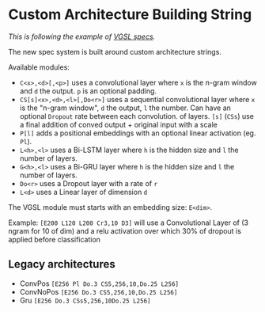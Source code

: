 # Custom Architecture Building String

*This is following the example of [VGSL specs](https://tesseract-ocr.github.io/tessdoc/tess4/VGSLSpecs.html).*

The new spec system is built around custom architecture strings.

Available modules:

- `C<x>,<d>[,<p>]` uses a convolutional layer where `x` is the n-gram window and `d` the output. `p` is an optional padding.
- `CS[s]<x>,<d>,<l>[,Do<r>]` uses a sequential convolutional layer where `x` is the "n-gram window", `d` the output, `l` the number. Can have an optional `Dropout` rate between each convolution. 
of layers. `[s]` (`CSs`) use a final addition of conved output + original input with a scale   
- `P[l]` adds a positional embeddings with an optional linear activation (eg. `Pl`).
- `L<h>,<l>` uses a Bi-LSTM layer where `h` is the hidden size and `l` the number of layers.
- `G<h>,<l>` uses a Bi-GRU layer where `h` is the hidden size and `l` the number of layers.
- `Do<r>` uses a Dropout layer with a rate of `r`
- `L<d>` uses a Linear layer of dimension `d`

The VGSL module must starts with an embedding size: `E<dim>`.

Example: `[E200 L120 L200 Cr3,10 D3]` will use a Convolutional Layer of (3 ngram for 10 of dim) and a relu activation
over which 30% of dropout is applied before classification

## Legacy architectures

- ConvPos `[E256 Pl Do.3 CS5,256,10,Do.25 L256]` 
- ConvNoPos `[E256 Do.3 CS5,256,10,Do.25 L256]` 
- Gru `[E256 Do.3 CSs5,256,10Do.25 L256]`

